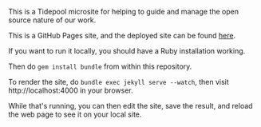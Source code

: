 
This is a Tidepool microsite for helping to guide and manage the open source nature of our work.

This is a GitHub Pages site, and the deployed site can be found [here](http://tidepool-org.github.io).

If you want to run it locally, you should have a Ruby installation working.

Then do ```gem install bundle``` from within this repository.

To render the site, do ```bundle exec jekyll serve --watch```, then visit http://localhost:4000 in your browser. 

While that's running, you can then edit the site, save the result, and reload the web page to see it on your local site.
